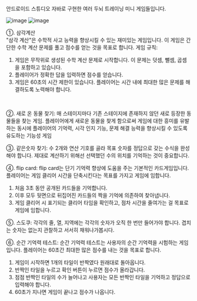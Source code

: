 안드로이드 스튜디오 자바로 구현한 여러 두뇌 트레이닝 미니 게임들입니다.


![image](https://github.com/gyun97/Android_Brain_Training_Games/assets/143414166/440b1f45-78bb-41cd-973b-8bd88139a4fa)
![image](https://github.com/gyun97/Android_Brain_Training_Games/assets/143414166/02fe369f-7995-4cb6-bbb6-00629165ec0f)

①. 삼각계산   
"삼각 계산"은 수학적 사고 능력을 향상시킬 수 있는 재미있는 게임입니다. 이 게임은 간단한 수학 계산 문제를 풀고 점수를 얻는 것을 목표로 합니다.
게임 규칙:
1. 게임은 무작위로 생성된 수학 계산 문제로 시작합니다. 이 문제는 덧셈, 뺄셈, 곱셈을 포함하고 있습니다.
2. 플레이어가 정확한 답을 입력하면 점수를 얻습니다.
3. 게임은 60초의 시간 제한이 있습니다. 플레이어는 시간 내에 최대한 많은 문제를 해결하도록 노력해야 합니다.
<br>


②. 새로 온 동물 찾기: 
매 스테이지마다 기존 스테이지에 존재하지 않던 새로 등장한 동물들을 찾는 게임. 플레이어에게 새로운 동물을 찾게 함으로써 게임에 대한 흥미를 유발하는 동시에 플레이어의 기억력, 시각 인지 기능, 문제 해결 능력을 향상시킬 수 있도록 유도하는 기능성 게임




③. 같은숫자 찾기: 
수 2개와 연산 기호를 골라 목표 숫자를 정답으로 갖는 수식을 완성해야 합니다. 제대로 계산하기 위해선 선택했던 수의 위치를 기억하는 것이 중요합니다.




④. flip card:
flip card는 단기 기억력 향상에 도움을 주는 기본적인 카드게임입니다. 플레이어는 게임 클리어 시간을 단축시킨다는 목표를 가지고 게임에 임합니다.
1. 처음 3초 동안 공개된 카드들을 기억합니다.
2. 이후 모두 뒷면으로 뒤집어진 카드들의 짝을 기억에 의존하여 찾아냅니다.
3. 게임 클리어 시 표기되는 클리어 타임을 확인하고, 점차 시간을 줄여가는 걸 목표로 게임에 임합니다.




⑤. 스도쿠:
각각의 줄, 열, 지역에는 각각의 숫자가 오직 한 번만 들어가야 합니다. 겹치는 숫자는 없는지 관찰하고 서서히 채워나가봅시다.




⑥. 순간 기억력 테스트:
순간 기억력 테스트는 사용자의 순간 기억력을 시험하는 게임입니다. 플레이어는 60초간 최대한 많은 점수를 내는 것을 목표로 합니다.

1. 게임이 시작하면 1개의 타일이 반짝였다 원래대로 돌아옵니다.
2. 반짝인 타일을 누르고 확인 버튼이 누르면 점수가 올라갑니다.
3. 점점 반짝인 타일의 수가 늘어나고 사용자는 모든 반짝인 타일을 기억하고 정답으로 입력해야 합니다.
4. 60초가 지나면 게임이 끝나고 점수가 나옵니다.
